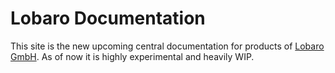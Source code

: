 # Lobaro Documentation

This site is the new upcoming central documentation for products 
of [Lobaro GmbH][lobaro]. As of now it is highly experimental and heavily WIP.

[lobaro]: https://lobaro.com
